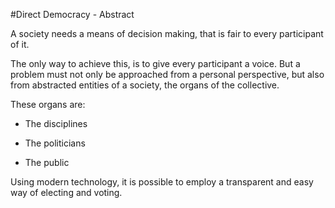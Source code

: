 #Direct Democracy - Abstract

A society needs a means of decision making, that is fair to every participant of it.

The only way to achieve this, is to give every participant a voice. But a problem must not only be approached from a personal perspective, but also from abstracted entities of a society, the organs of the collective.

These organs are:

- The disciplines

- The politicians

- The public

Using modern technology, it is possible to employ a transparent and easy way of electing and voting.